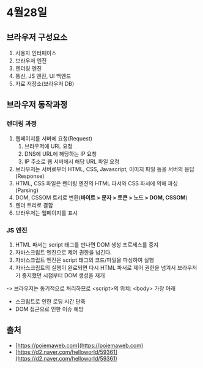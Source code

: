 # 4월28일

## 브라우저 구성요소

1. 사용자 인터페이스
2. 브라우저 엔진
3. 렌더링 엔진
4. 통신, JS 엔진, UI 백엔드
5. 자료 저장소(브라우저 DB)

##

## 브라우저 동작과정

### 렌더링 과정

1. 웹페이지를 서버에 요청(Request)
   1. 브라우저에 URL 요청
   2. DNS에 URL에 해당하는 IP 요청
   3. IP 주소로 웹 서버에서 해당 URL 파일 요청
2. 브라우저는 서버로부터 HTML, CSS, Javascript, 이미지 파일 등을 서버의 응답(Response)
3. HTML, CSS 파일은 렌더링 엔진의 HTML 파서와 CSS 파서에 의해 파싱(Parsing)
4. DOM, CSSOM 트리로 변환(**바이트 > 문자 > 토큰 > 노드 > DOM, CSSOM**)
5. 렌더 트리로 결합
6. 브라우저는 웹페이지를 표시



### JS 엔진

1. HTML 파서는 script 태그를 만나면 DOM 생성 프로세스를 중지
2. 자바스크립트 엔진으로 제어 권한을 넘긴다.&#x20;
3. 자바스크립트 엔진은 script 태그의 코드/파일을 파싱하여 실행
4. 자바스크립트의 실행이 완료되면 다시 HTML 파서로 제어 권한을 넘겨서 브라우저가 중지했던 시점부터 DOM 생성을 재개

\-> 브라우저는 동기적으로 처리하므로 \<script>의 위치: \<body> 가장 아래

* 스크립트로 인한 로딩 시간 단축
* DOM 접근으로 인한 이슈 예방



## 출처

* [https://poiemaweb.com](https://poiemaweb.com)
* [https://d2.naver.com/helloworld/59361](https://d2.naver.com/helloworld/59361)

